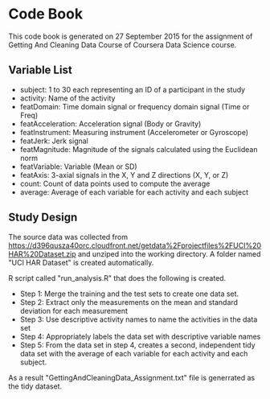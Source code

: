 # Code Book
This code book is generated on 27 September 2015 for the assignment of Getting And Cleaning Data Course of Coursera Data Science course.

## Variable List
- subject: 1 to 30 each representing an ID of a participant in the study
- activity: Name of the activity
- featDomain: Time domain signal or frequency domain signal (Time or Freq)
- featAcceleration: Acceleration signal (Body or Gravity)
- featInstrument: Measuring instrument (Accelerometer or Gyroscope)
- featJerk: Jerk signal
- featMagnitude: Magnitude of the signals calculated using the Euclidean norm
- featVariable: Variable (Mean or SD)
- featAxis: 3-axial signals in the X, Y and Z directions (X, Y, or Z)
- count: Count of data points used to compute the average
- average: Average of each variable for each activity and each subject
 
## Study Design
The source data was collected from https://d396qusza40orc.cloudfront.net/getdata%2Fprojectfiles%2FUCI%20HAR%20Dataset.zip and unziped into the working directory. A folder named "UCI HAR Dataset" is created automatically.

R script called "run_analysis.R" that does the following is created.
- Step 1: Merge the training and the test sets to create one data set.
- Step 2: Extract only the measurements on the mean and standard deviation for each measurement
- Step 3: Use descriptive activity names to name the activities in the data set
- Step 4: Appropriately labels the data set with descriptive variable names
- Step 5: From the data set in step 4, creates a second, independent tidy data set with the average of each variable for each activity and each subject.

As a result "GettingAndCleaningData_Assignment.txt" file is generrated as the tidy dataset.
